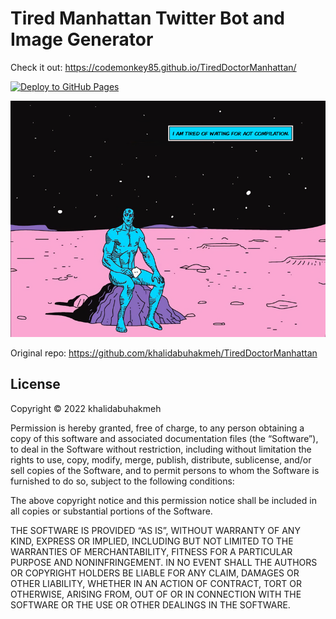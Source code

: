 # Tired Manhattan Twitter Bot and Image Generator

Check it out: https://codemonkey85.github.io/TiredDoctorManhattan/

[![Deploy to GitHub Pages](https://github.com/codemonkey85/TiredDoctorManhattan/actions/workflows/main.yml/badge.svg)](https://github.com/codemonkey85/TiredDoctorManhattan/actions/workflows/main.yml)

[![Tired Manhattan](image.png)](https://codemonkey85.github.io/TiredDoctorManhattan/waiting%20for%20aot%20compilation)

Original repo: https://github.com/khalidabuhakmeh/TiredDoctorManhattan

## License

Copyright © 2022 khalidabuhakmeh

Permission is hereby granted, free of charge, to any person obtaining a copy of this software and associated documentation files (the “Software”), to deal in the Software without restriction, including without limitation the rights to use, copy, modify, merge, publish, distribute, sublicense, and/or sell copies of the Software, and to permit persons to whom the Software is furnished to do so, subject to the following conditions:

The above copyright notice and this permission notice shall be included in all copies or substantial portions of the Software.

THE SOFTWARE IS PROVIDED “AS IS”, WITHOUT WARRANTY OF ANY KIND, EXPRESS OR IMPLIED, INCLUDING BUT NOT LIMITED TO THE WARRANTIES OF MERCHANTABILITY, FITNESS FOR A PARTICULAR PURPOSE AND NONINFRINGEMENT. IN NO EVENT SHALL THE AUTHORS OR COPYRIGHT HOLDERS BE LIABLE FOR ANY CLAIM, DAMAGES OR OTHER LIABILITY, WHETHER IN AN ACTION OF CONTRACT, TORT OR OTHERWISE, ARISING FROM, OUT OF OR IN CONNECTION WITH THE SOFTWARE OR THE USE OR OTHER DEALINGS IN THE SOFTWARE.
